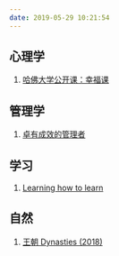 ```yaml
---
date: 2019-05-29 10:21:54
---
```


## 心理学
1. [哈佛大学公开课：幸福课](http://open.163.com/movie/2006/1/1/9/M6HV755O6_M6HV8DF19.html)

## 管理学
1. [卓有成效的管理者](https://book.douban.com/subject/1322025/)

## 学习
1. [Learning how to learn](https://www.coursera.org/learn/learning-how-to-learn)

## 自然
1. [王朝 Dynasties (2018)](https://movie.douban.com/subject/27182707/)
